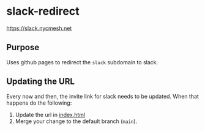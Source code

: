 # slack-redirect

https://slack.nycmesh.net

## Purpose

Uses github pages to redirect the `slack` subdomain to slack.

## Updating the URL

Every now and then, the invite link for slack needs to be updated. When that happens do the following:

1. Update the url in [index.html](./index.html)
2. Merge your change to the default branch (`main`).
